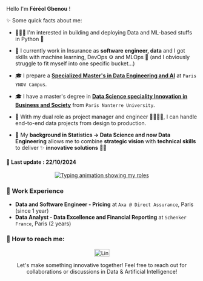 Hello I'm **Féréol Gbenou** !

✨ Some quick facts about me:

- 👨🏼‍💻 I'm interested in building and deploying Data and ML-based stuffs in Python 🐍
- 🚀 I currently work in Insurance as **software engineer, data** and I got skills with machine learning, DevOps ⚙ and MLOps 🤖 (and I obviously struggle to fit myself into one specific bucket...)
- 🎓 I prepare a **[Specialized Master's in Data Engineering and AI](https://www.ynov.com/formations/informatique/mastere-data-engineer)** at `Paris YNOV Campus`.
- 🎓 I have a master's degree in **[Data Science speciality Innovation in Business and Society](https://cmid3s.parisnanterre.fr/formation/master/)** from `Paris Nanterre University`.
  
- 💼 With my dual role as project manager and engineer 👷‍♂️👨‍💻, I can handle end-to-end data projects from design to production.
- 📌 My **background in Statistics -> Data Science and now Data Engineering** allows me to combine **strategic vision** with **technical skills** to deliver ✨ **innovative solutions** 🤹‍♂️ 

#### 🔄 Last update : 22/10/2024

<p align="center">
  <a href="https://github.com/DenverCoder1/readme-typing-svg">
    <img src="https://readme-typing-svg.herokuapp.com?lines=Data+Analysis+📊;Machine+Learning+Engineering+🤖;Data+Engineering+⚙️&center=true&width=900&height=50" alt="Typing animation showing my roles">
  </a>
</p>

### 💼 Work Experience
- **Data and Software Engineer - Pricing** at `Axa @ Direct Assurance`, Paris (since 1 year)
- **Data Analyst - Data Excellence and Financial Reporting** at `Schenker France`, Paris (2 years)

<!--
### 🏅 Certifications
- [![Machine Learning in Production](https://img.shields.io/badge/Coursera-MLOps-blue)](https://coursera.org/verify/9PJW3LW2JALC)
- (TBD..)

### 💻 Technical skills
- Languages : Python and SQL (7yrs) - R (4yrs) - DAX (2yrs) - Scala - Cypher
- Frameworks : FastAPI - Streamlit - Spark/Hadoop - MLFlow - Kedro -
- Ops : Docker - K8s - Minikube - Redhat Openshift - Github Actions - Azure (ACR, AKS, WebApp, ACI, AppInsights)
- Dataviz and processing tools : Excel -> ERP SAP -> PDI - Power BI -> Databricks - Azure Data Factory - Grafana - ELK
- Data storage servers : Postgres - MySQL - Neo4j - MongoDB - 

### 💼 Work Experience
- **Data and Software Engineer - Pricing** at `Axa @ Direct Assurance`, Paris (since 2 year)
- **Financial Data Analyst** at `Schenker France`, Paris (2 years)

### 🌟 Top `5` Repositories description

#### 1. `NightON` - Let's party !
- A AirBnB-like platform for students in search of a place to organize parties.
- I designed and created the backend server `NightON-API` to expose a database and the mailing module.   

#### 2. `Insurance-churn` - in a Kedro-like env
 - I set up a Data and MLOps repository around the subject of churn prediction : from data files to model serving.   
   
#### 3. `NBA - Who's is the goat ?`
 - I try to find out (with stats) the truth about LeBron vs Jordan greatness debate.. and guess what ?
 - More seriously, I've designed an architecture to fetch, store and process data from the NBA official API
 - Work is exposed with streamlit app here..(link)
   
#### 4. `Datalake Jeux videos`  
  - We fetched data from twitter about video games sales and pushed it to an Elastic search server and Kibana dashbord..
      
#### 5. `Lyrics generator`   
  - Before GPTs, we used to use graph traversal algorithms
-->
### 🤙 How to reach me:
<p align="center">
  <a href="https://www.linkedin.com/in/fereol-gbenou/" target="_blank">
    <img align="center" alt="LinkedIn" height="20" src="https://raw.githubusercontent.com/rahuldkjain/github-profile-readme-generator/master/src/images/icons/Social/linked-in-alt.svg" width="40"/>
  </a>
</p>

<p align="center">
  Let's make something innovative together! Feel free to reach out for collaborations or discussions in Data & Artificial Intelligence!
</p>
